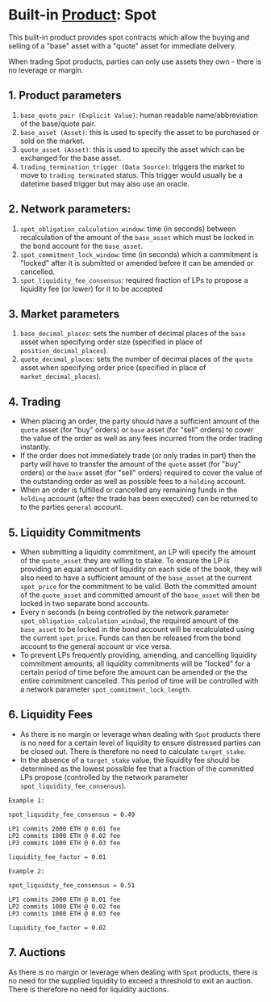 # Built-in [Product](./0051-PROD-product.md): Spot

This built-in product provides spot contracts which allow the buying and selling of a "base" asset with a "quote" asset for immediate delivery.

When trading Spot products, parties can only use assets they own - there is no leverage or margin.

## 1. Product parameters

1. `base_quote_pair (Explicit Value)`: human readable name/abbreviation of the base/quote pair.
1. `base_asset (Asset)`: this is used to specify the asset to be purchased or sold on the market.
1. `quote_asset (Asset)`: this is used to specify the asset which can be exchanged for the base asset.
1. `trading_termination_trigger (Data Source)`: triggers the market to move to `trading terminated` status. This trigger would usually be a datetime based trigger but may also use an oracle.

## 2. Network parameters:

1. `spot_obligation_calculation_window`: time (in seconds) between recalculation of the amount of the `base_asset` which must be locked in the bond account for the `base_asset`.
1. `spot_commitment_lock_window`: time (in seconds) which a commitment is "locked" after it is submitted or amended before it can be amended or cancelled.
1. `spot_liquidity_fee_consensus`: required fraction of LPs to propose a liquidity fee (or lower) for it to be accepted

## 3. Market parameters

1. `base_decimal_places`: sets the number of decimal places of the `base` asset when specifying order size (specified in place of `position_decimal_places`).
1. `quote_decimal_places`: sets the number of decimal places of the `quote` asset when specifying order price (specified in place of `market_decimal_places`).

## 4. Trading

- When placing an order, the party should have a sufficient amount of the `quote` asset (for "buy" orders) or `base` asset (for "sell" orders) to cover the value of the order as well as any fees incurred from the order trading instantly.
- If the order does not immediately trade (or only trades in part) then the party will have to transfer the amount of the `quote` asset (for "buy" orders) or the `base` asset (for "sell" orders) required to cover the value of the outstanding order as well as possible fees to a `holding` account.
- When an order is fulfilled or cancelled any remaining funds in the `holding` account (after the trade has been executed) can be returned to to the parties `general` account.

## 5. Liquidity Commitments

- When submitting a liquidity commitment, an LP will specify the amount of the `quote_asset` they are willing to stake. To ensure the LP is providing an equal amount of liquidity on each side of the book, they will also need to have a sufficient amount of the `base_asset` at the current `spot_price` for the commitment to be valid. Both the committed amount of the `quote_asset` and committed amount of the `base_asset` will then be locked in two separate bond accounts.
- Every n seconds (n being controlled by the network parameter `spot_obligation_calculation_window`),  the required amount of the `base_asset` to be locked in the bond account will be recalculated using the current `spot_price`. Funds can then be released from the bond account to the general account or vice versa.
- To prevent LPs frequently providing, amending, and cancelling liquidity commitment amounts; all liquidity commitments will be "locked" for a certain period of time before the amount can be amended or the the entire commitment cancelled. This period of time will be controlled with a network parameter `spot_commitment_lock_length`.

## 6. Liquidity Fees

- As there is no margin or leverage when dealing with `Spot` products there is no need for a certain level of liquidity to ensure distressed parties can be closed out. There is therefore no need to calculate `target_stake`.
- In the absence of a `target_stake` value, the liquidity fee should be determined as the lowest possible fee that a fraction of the committed LPs propose (controlled by the network parameter `spot_liquidity_fee_consensus`).

```psuedo
Example 1:

spot_liquidity_fee_consensus = 0.49

LP1 commits 2000 ETH @ 0.01 fee
LP2 commits 1000 ETH @ 0.02 fee
LP3 commits 1000 ETH @ 0.03 fee

liquidity_fee_factor = 0.01
```

```psuedo
Example 2:

spot_liquidity_fee_consensus = 0.51

LP1 commits 2000 ETH @ 0.01 fee
LP2 commits 1000 ETH @ 0.02 fee
LP3 commits 1000 ETH @ 0.03 fee

liquidity_fee_factor = 0.02
```

## 7. Auctions

As there is no margin or leverage when dealing with `Spot` products, there is no need for the supplied liquidity to exceed a threshold to exit an auction. There is therefore no need for liquidity auctions.
